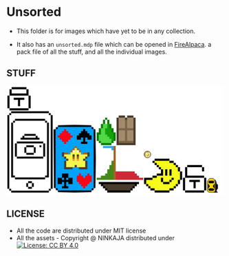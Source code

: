 # Unsorted

* This folder is for images which have yet to be in any collection.

* It also has an `unsorted.mdp` file which can be opened in [FireAlpaca](http://firealpaca.com/). a pack file of all the stuff, and all the individual images.

## STUFF
![swords](unsorted.png)

## LICENSE
* All the code are distributed under MIT license
* All the assets - Copyright @ NINKAJA distributed under [![License: CC BY 4.0](https://licensebuttons.net/l/by/4.0/80x15.png)](https://creativecommons.org/licenses/by/4.0/)
